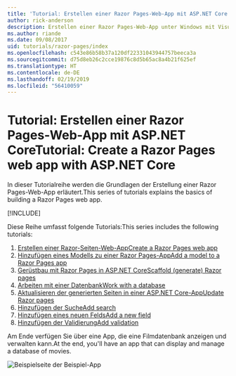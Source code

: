```yaml
---
title: 'Tutorial: Erstellen einer Razor Pages-Web-App mit ASP.NET Core'
author: rick-anderson
description: Erstellen einer Razor Pages-Web-App unter Windows mit Visual Studio, ASP.NET Core und EF Core.
ms.author: riande
ms.date: 09/08/2017
uid: tutorials/razor-pages/index
ms.openlocfilehash: c543e86b58b37a120df22331043944757beeca3a
ms.sourcegitcommit: d75d8eb26c2cce19876c8d5b65ac8a4b21f625ef
ms.translationtype: HT
ms.contentlocale: de-DE
ms.lasthandoff: 02/19/2019
ms.locfileid: "56410059"
---
```

# <a name="tutorial-create-a-razor-pages-web-app-with-aspnet-core"></a><span data-ttu-id="5b96c-103">Tutorial: Erstellen einer Razor Pages-Web-App mit ASP.NET Core</span><span class="sxs-lookup"><span data-stu-id="5b96c-103">Tutorial: Create a Razor Pages web app with ASP.NET Core</span></span>

<span data-ttu-id="5b96c-104">In dieser Tutorialreihe werden die Grundlagen der Erstellung einer Razor Pages-Web-App erläutert.</span><span class="sxs-lookup"><span data-stu-id="5b96c-104">This series of tutorials explains the basics of building a Razor Pages web app.</span></span> 

[!INCLUDE[](~/includes/advancedRP.md)]

<span data-ttu-id="5b96c-105">Diese Reihe umfasst folgende Tutorials:</span><span class="sxs-lookup"><span data-stu-id="5b96c-105">This series includes the following tutorials:</span></span>

1. [<span data-ttu-id="5b96c-106">Erstellen einer Razor-Seiten-Web-App</span><span class="sxs-lookup"><span data-stu-id="5b96c-106">Create a Razor Pages web app</span></span>](xref:tutorials/razor-pages/razor-pages-start)
1. [<span data-ttu-id="5b96c-107">Hinzufügen eines Modells zu einer Razor Pages-App</span><span class="sxs-lookup"><span data-stu-id="5b96c-107">Add a model to a Razor Pages app</span></span>](xref:tutorials/razor-pages/model)
1. [<span data-ttu-id="5b96c-108">Gerüstbau mit Razor Pages in ASP.NET Core</span><span class="sxs-lookup"><span data-stu-id="5b96c-108">Scaffold (generate) Razor pages</span></span>](xref:tutorials/razor-pages/page)
1. [<span data-ttu-id="5b96c-109">Arbeiten mit einer Datenbank</span><span class="sxs-lookup"><span data-stu-id="5b96c-109">Work with a database</span></span>](xref:tutorials/razor-pages/sql)
1. [<span data-ttu-id="5b96c-110">Aktualisieren der generierten Seiten in einer ASP.NET Core-App</span><span class="sxs-lookup"><span data-stu-id="5b96c-110">Update Razor pages</span></span>](xref:tutorials/razor-pages/da1)
1. [<span data-ttu-id="5b96c-111">Hinzufügen der Suche</span><span class="sxs-lookup"><span data-stu-id="5b96c-111">Add search</span></span>](xref:tutorials/razor-pages/search)
1. [<span data-ttu-id="5b96c-112">Hinzufügen eines neuen Felds</span><span class="sxs-lookup"><span data-stu-id="5b96c-112">Add a new field</span></span>](xref:tutorials/razor-pages/new-field)
1. [<span data-ttu-id="5b96c-113">Hinzufügen der Validierung</span><span class="sxs-lookup"><span data-stu-id="5b96c-113">Add validation</span></span>](xref:tutorials/razor-pages/validation)

<span data-ttu-id="5b96c-114">Am Ende verfügen Sie über eine App, die eine Filmdatenbank anzeigen und verwalten kann.</span><span class="sxs-lookup"><span data-stu-id="5b96c-114">At the end, you'll have an app that can display and manage a database of movies.</span></span>

![Beispielseite der Beispiel-App](index/_static/sample-page.png)
